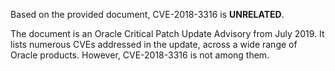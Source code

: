 Based on the provided document, CVE-2018-3316 is **UNRELATED**.

The document is an Oracle Critical Patch Update Advisory from July 2019. It lists numerous CVEs addressed in the update, across a wide range of Oracle products. However, CVE-2018-3316 is not among them.